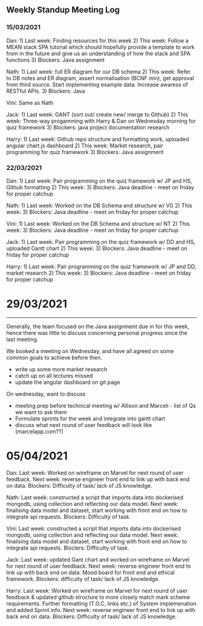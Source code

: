 ## Weekly Standup Meeting Log

### 15/03/2021

Dan:   1) Last week: Finding resources for this week 2) This week: Follow a MEAN stack SPA tutorial which should hopefully provide a template to work from in the future and give us an understanding of how the stack and SPA functions 3) Blockers: Java assignment

Nath:  1) Last week: full ER diagram for our DB schema 2) This week: Refer to DB notes and ER diagram, assert normalisation (BCNF min), get approval from third source. Start implementing example data. Increase awaress of RESTful APIs. 3) Blockers: Java

Vini: Same as Nath

Jack:  1) Last week: GANT (sort out/ create new/ merge to Github) 2) This week: Three-way progamming with Harry & Dan on Wednesday morning for quiz framework 3) Blockers: java project documentation research

Harry: 1) Last week: Github repo structure and formatting work, uploaded angular chart.js dashboard 2) This week: Market research, pair programming for quiz framework 3) Blockers: Java assignment

### 22/03/2021

Dan:   1) Last week: Pair programming on the quiz framework w/ JP and HS, Github formatting 2) This week:  3) Blockers: Java deadline - meet on friday for proper catchup

Nath:  1) Last week: Worked on the DB Schema and structure w/ VG 2) This week:  3) Blockers: Java deadline - meet on friday for proper catchup

Vini:  1) Last week: Worked on the DB Schema and structure w/ NT 2) This week:  3) Blockers: Java deadline - meet on friday for proper catchup

Jack:  1) Last week: Pair programming on the quiz framework w/ DD and HS, uploaded Gantt chart 2) This week:  3) Blockers: Java deadline - meet on friday for proper catchup

Harry: 1) Last week: Pair programming on the quiz framework w/ JP and DD, market research 2) This week:  3) Blockers: Java deadline - meet on friday for proper catchup



# 29/03/2021

---

Generally, the team focused on the Java assignment due in for this week, hence there was little to discuss concerning personal progress since the last meeting.

We booked a meeting on Wednesday, and have all agreed on some common goals to achieve before then.

* write up some more market research 
* catch up on all lectures missed 
* update the angular dashboard on git page 

On wednesday, want to discuss 

- meeting prep before technical meeting w/ Allison and Marceli - list of Qs we want to ask them 
- Formulate sprints for the week and integrate into gantt chart 
- discuss what next round of user feedback will look like (marcelapp.com??)

# 05/04/2021


Dan:  Last week: Worked on wireframe on Marvel for next round of user feedback. Next week: reverse engineer front 
end to link up with back end on data. Blockers: Difficulty of task/ lack of JS knowledge. 

Nath: Last week: constructed a script that imports data into dockerised mongodb, using collection and reflecting our data model.
 Next week: finalising data model and dataset, start working with front end on how to integrate api requests. Blockers: Difficulty of task.

Vini: Last week: constructed a script that imports data into dockerised mongodb, using collection and reflecting our data model. 
 Next week: finalising data model and dataset, start working with front end on how to integrate api requests. Bloclers: Difficulty of task.

Jack: Last week: updated Gant chart and worked on wireframe on Marvel for next round of user feedback. Next week: reverse engineer front 
end to link up with back end on data. Mood board for front end and ethical framework. Blockers: difficulty of task/ lack of JS knowledge.

Harry: Last week: Worked on wireframe on Marvel for next round of user feedback & updated github structure to more closely match mark 
scheme requirements. Further formatting (T.O.C, links etc.) of System implemenation and added Sprint info. Next week: reverse engineer front 
end to link up with back end on data. Blockers: Difficulty of task/ lack of JS knowledge.


